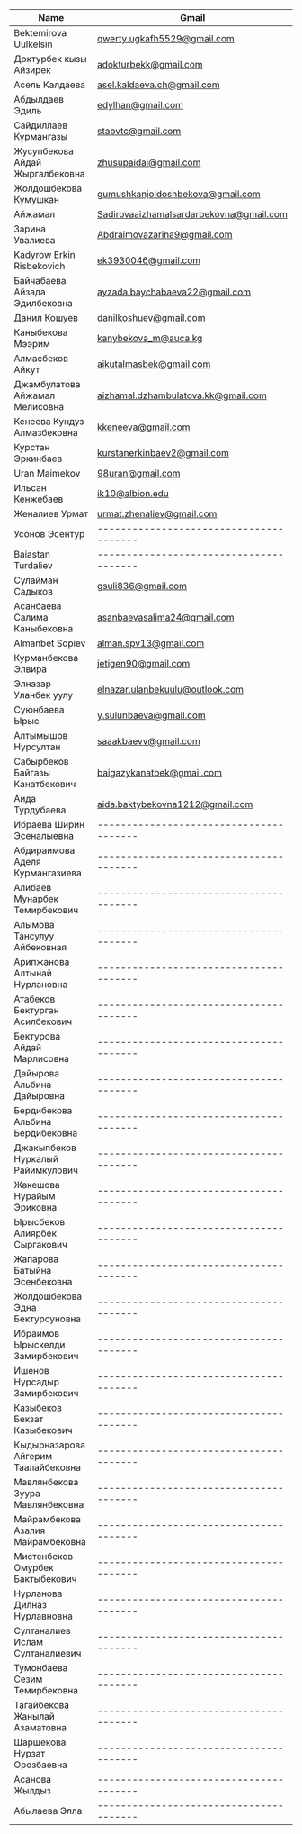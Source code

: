 | Name                                | Gmail                                   |
| ----------------------------------- | --------------------------------------- |
| Bektemirova Uulkelsin               | qwerty.ugkafh5529@gmail.com             |
| Доктурбек кызы Айзирек              | adokturbekk@gmail.com                   |
| Асель Калдаева                      | asel.kaldaeva.ch@gmail.com              |
| Абдылдаев Эдиль                     | edylhan@gmail.com                       |
| Сайдиллаев Курмангазы               | stabvtc@gmail.com                       |
| Жусупбекова Айдай Жыргалбековна     | zhusupaidai@gmail.com                   |
| Жолдошбекова Кумушкан               | gumushkanjoldoshbekova@gmail.com        |
| Айжамал                             | Sadirovaaizhamalsardarbekovna@gmail.com |
| Зарина Увалиева                     | Abdraimovazarina9@gmail.com             |
| Kadyrow Erkin Risbekovich           | ek3930046@gmail.com                     |
| Байчабаева Айзада Эдилбековна       | ayzada.baychabaeva22@gmail.com          |
| Данил Кошуев                        | danilkoshuev@gmail.com                  |
| Каныбекова Мээрим                   | kanybekova_m@auca.kg                    |
| Алмасбеков Айкут                    | aikutalmasbek@gmail.com                 |
| Джамбулатова Айжамал Мелисовна      | aizhamal.dzhambulatova.kk@gmail.com     |
| Кенеева Кундуз Алмазбековна         | kkeneeva@gmail.com                      |
| Курстан Эркинбаев                   | kurstanerkinbaev2@gmail.com             |
| Uran Maimekov                       | 98uran@gmail.com                        |
| Ильсан Кенжебаев                    | ik10@albion.edu                         |
| Женалиев Урмат                      | urmat.zhenaliev@gmail.com               |
| Усонов Эсентур                      | --------------------------------------- |
| Baiastan Turdaliev                  | --------------------------------------- |
| Сулайман Садыков                    | gsuli836@gmail.com                      |
| Асанбаева Салима Каныбековна        | asanbaevasalima24@gmail.com             |
| Almanbet Sopiev                     | alman.spv13@gmail.com                   |
| Курманбекова Элвира                 | jetigen90@gmail.com                     |
| Элназар Уланбек уулу                | elnazar.ulanbekuulu@outlook.com         |
| Суюнбаева Ырыс                      | y.suiunbaeva@gmail.com                  |
| Алтымышов Нурсултан                 | saaakbaevv@gmail.com                    |
| Сабырбеков Байгазы Канатбекович     | baigazykanatbek@gmail.com               |
| Аида Турдубаева                     | aida.baktybekovna1212@gmail.com         |
| Ибраева Ширин Эсеналыевна           | --------------------------------------- |
| Абдираимова Аделя Курмангазиева     | --------------------------------------- |
| Алибаев Мунарбек Темирбекович       | --------------------------------------- |
| Алымова Тансулуу Айбековная         | --------------------------------------- |
| Арипжанова Алтынай Нурлановна       | --------------------------------------- |
| Атабеков Бектурган Асилбекович      | --------------------------------------- |
| Бектурова Айдай Марлисовна          | --------------------------------------- |
| Дайырова Альбина Дайыровна          | --------------------------------------- |
| Бердибекова Альбина Бердибековна    | --------------------------------------- |
| Джакыпбеков Нуркалый Райимкулович   | --------------------------------------- |
| Жакешова Нурайым Эриковна           | --------------------------------------- |
| Ырысбеков Алиярбек Сыргакович       | --------------------------------------- |
| Жапарова Батыйна Эсенбековна        | --------------------------------------- |
| Жолдошбекова Эдна Бектурсуновна     | --------------------------------------- |
| Ибраимов Ырыскелди Замирбекович     | --------------------------------------- |
| Ишенов Нурсадыр Замирбекович        | --------------------------------------- |
| Казыбеков Бекзат Казыбекович        | --------------------------------------- |
| Кыдырназарова Айгерим Таалайбековна | --------------------------------------- |
| Мавлянбекова Зуура Мавлянбековна    | --------------------------------------- |
| Майрамбекова Азалия Майрамбековна   | --------------------------------------- |
| Мистенбеков Омурбек Бактыбекович    | --------------------------------------- |
| Нурланова Дилназ Нурлавновна        | --------------------------------------- |
| Султаналиев Ислам Султаналиевич     | --------------------------------------- |
| Тумонбаева Сезим Темирбековна       | --------------------------------------- |
| Тагайбекова Жанылай Азаматовна      | --------------------------------------- |
| Шаршекова Нурзат Орозбаевна         | --------------------------------------- |
| Асанова Жылдыз                      | --------------------------------------- |
| Абылаева Элла                       | --------------------------------------- |
